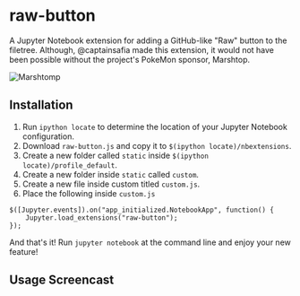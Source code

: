# raw-button
A Jupyter Notebook extension for adding a GitHub-like "Raw" button to the filetree. Although,
@captainsafia made this extension, it would not have been possible without the
project's PokeMon sponsor, Marshtop.

![Marshtomp](http://randompokemon.com/sprites/animated/259.gif)

## Installation

1. Run `ipython locate` to determine the location of your Jupyter Notebook configuration.
2. Download `raw-button.js` and copy it to `$(ipython locate)/nbextensions`.
3. Create a new folder called `static` inside `$(ipython locate)/profile_default`.
4. Create a new folder inside `static` called `custom`.
5. Create a new file inside custom titled `custom.js`.
6. Place the following inside `custom.js`
```
$([Jupyter.events]).on("app_initialized.NotebookApp", function() {
    Jupyter.load_extensions("raw-button");
});
```

And that's it! Run `jupyter notebook` at the command line and enjoy your new feature!

## Usage Screencast
